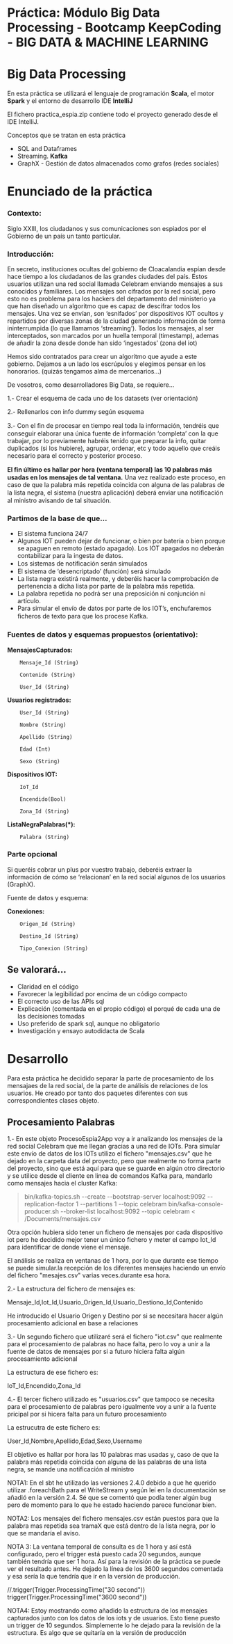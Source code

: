 # Práctica: Módulo Big Data Processing - Bootcamp KeepCoding - BIG DATA & MACHINE LEARNING

# Big Data Processing

En esta práctica se utilizará el lenguaje de programación **Scala**, el motor **Spark** y el entorno de desarrollo IDE **IntelliJ** 

El fichero practica_espia.zip contiene todo el proyecto generado desde el IDE IntelliJ.

Conceptos que se tratan en esta práctica

- SQL and Dataframes
- Streaming. **Kafka**
- GraphX - Gestión de datos almacenados como grafos (redes sociales)


# Enunciado de la práctica

### Contexto:
Siglo XXIII, los ciudadanos y sus comunicaciones son espiados por el Gobierno de un país un tanto particular.

### Introducción:

En secreto, instituciones ocultas del gobierno de Cloacalandia espían desde hace tiempo a los ciudadanos de las grandes ciudades del país. Estos usuarios utilizan una red social llamada Celebram enviando mensajes a sus conocidos y familiares. Los mensajes son cifrados por la red social, pero esto no es problema para los hackers del departamento del ministerio ya que han diseñado un algoritmo que es capaz de descifrar todos los mensajes. Una vez se envían, son ‘esnifados’ por dispositivos IOT ocultos y repartidos por diversas zonas de la ciudad generando información de forma ininterrumpida (lo que llamamos ‘streaming’). Todos los mensajes, al ser interceptados, son marcados por un huella temporal (timestamp), ademas de añadir la zona desde donde han sido ‘ingestados’ (zona del iot)

Hemos sido contratados para crear un algoritmo que ayude a este gobierno. Dejamos a un lado los escrúpulos y elegimos pensar en los honorarios. (quizás tengamos alma de mercenarios…)

De vosotros, como desarrolladores Big Data, se requiere…


1.- Crear el esquema de cada uno de los datasets (ver orientación)

2.- Rellenarlos con info dummy según esquema

3.- Con el ﬁn de procesar en tiempo real toda la información, tendréis que conseguir elaborar una única fuente de información ‘completa’ con la que trabajar, por lo previamente habréis tenido que preparar la info, quitar duplicados (si los hubiere), agrupar, ordenar, etc y todo aquello que creáis necesario para el correcto y posterior proceso.

**El ﬁn último es hallar por hora (ventana temporal) las 10 palabras más usadas en los mensajes de tal ventana.** Una vez realizado este proceso, en caso de que la palabra más repetida coincida con alguna de las palabras de la lista negra, el sistema (nuestra aplicación) deberá enviar una notiﬁcación al ministro avisando de tal situación.


### Partimos de la base de que…
- El sistema funciona 24/7
- Algunos IOT pueden dejar de funcionar, o bien por batería o bien porque se apaguen en remoto (estado apagado). Los IOT apagados no deberán contabilizar para la ingesta de datos.
- Los sistemas de notiﬁcación serán simulados
- El sistema de ‘desencriptado’ (función) será simulado
- La lista negra existirá realmente, y deberéis hacer la comprobación de pertenencia a dicha lista por parte de la palabra más repetida.
- La palabra repetida no podrá ser una preposición ni conjunción ni artículo.
- Para simular el envío de datos por parte de los IOT’s, enchufaremos ﬁcheros de texto para que los procese Kafka.

### Fuentes de datos y esquemas propuestos (orientativo):

 **MensajesCapturados:** 
 
        Mensaje_Id (String)
        
        Contenido (String)
        
        User_Id (String)
        
 **Usuarios registrados:**
 
        User_Id (String)
        
        Nombre (String)
        
        Apellido (String)
        
        Edad (Int)
        
        Sexo (String)

**Dispositivos IOT:** 

        IoT_Id
        
        Encendido(Bool)
        
        Zona_Id (String)
        
 **ListaNegraPalabras(*):** 
 
        Palabra (String)
        
        
### Parte opcional


Si queréis cobrar un plus por vuestro trabajo, deberéis extraer la información de cómo se ‘relacionan’ en la red social algunos de los usuarios (GraphX).

Fuente de datos y esquema: 

**Conexiones:** 
 
        Origen_Id (String)
        
        Destino_Id (String)
        
        Tipo_Conexion (String)

   
## Se valorará...

- Claridad en el código
- Favorecer la legibilidad por encima de un código compacto
- El correcto uso de las APIs sql
- Explicación (comentada en el propio código) el porqué de cada una de las decisiones tomadas
- Uso preferido de spark sql, aunque no obligatorio 
- Investigación y ensayo autodidacta de Scala

        
# Desarrollo

Para esta práctica he decidido separar la parte de procesamiento de los mensajaes de la red social, de la parte de análisis de relaciones de los usuarios. He creado por tanto dos paquetes diferentes con sus correspondientes clases objeto.

## Procesamiento Palabras

1.- En este objeto ProcesoEspia2App voy a ir analizando los mensajes de la red social Celebram que me llegan gracias a una red de IOTs. Para simular este envío de datos de los IOTs utilizo el fichero "mensajes.csv" que he dejado en la carpeta data del proyecto, pero que realmente no forma parte del proyecto, sino que está aquí para que se guarde en algún otro directorio y se utilice desde el cliente en linea de comandos Kafka para, mandarlo como mensajes hacia
el cluster Kafka:

  > bin/kafka-topics.sh --create --bootstrap-server localhost:9092 --replication-factor 1 --partitions 1 --topic celebram
  > bin/kafka-console-producer.sh --broker-list localhost:9092 --topic celebram < /Documents/mensajes.csv

Otra opción hubiera sido tener un fichero de mensajes por cada dispositivo iot pero he decidido mejor tener un único fichero y meter el campo Iot_Id para identificar de donde viene el mensaje.

El análisis se realiza en ventanas de 1 hora, por lo que durante ese tiempo se puede simular.la recepción de los diferentes mensajes haciendo un envío del fichero "mesajes.csv" varias veces.durante esa hora.


  2.- La estructura del fichero de mensajes es:
  
  Mensaje_Id,Iot_Id,Usuario_Origen_Id,Usuario_Destiono_Id,Contenido

  He introducido el Usuario Origen y Destino por si se necesitara hacer algún procesamiento adicional en base a relaciones

  3.- Un segundo fichero que utilizaré será el fichero "iot.csv" que realmente para el procesamiento de palabras no hace falta, pero lo voy a unir a la fuente de datos de mensajes por si a futuro hiciera falta algún procesamiento adicional

La estructura de ese fichero es:

IoT_Id,Encendido,Zona_Id

  4.- El tercer fichero utilizado es "usuarios.csv" que tampoco se necesita para el procesamiento de palabras pero
  igualmente voy a unir a la fuente pricipal por si hicera falta para un futuro procesamiento
  
  La estrucutra de este fichero es:
  
  User_Id,Nombre,Apellido,Edad,Sexo,Username


El objetivo es hallar por hora las 10 palabras mas usadas y, caso de que la palabra más repetida coincida con alguna de las palabras de una lista negra, se mande una notificación al ministro


NOTA1: En el sbt he utilizado las versiones 2.4.0 debido a que he querido utilizar .foreachBath para el WriteStream y según leí en la documentación se añadió en la versión 2.4. Sé que se comentó que podía tener algún bug pero de momento para lo que he estado haciendo parece funcionar bien.

NOTA2: Los mensajes del fichero mensajes.csv están puestos para que la palabra mas repetida sea tramaX que está dentro
de la lista negra, por lo que se mandaría el aviso.

NOTA 3: La ventana temporal de consulta es de 1 hora y así está configurado, pero el trigger está puesto cada 20 segundos, aunque también tendría que ser 1 hora. Así para la revisión de la práctica se puede ver el resultado antes. He dejado la línea de los 3600 segundos comentada y esa sería la que tendría que ir en la versión de producción.

  //.trigger(Trigger.ProcessingTime("30 second"))
  trigger(Trigger.ProcessingTime("3600 second"))

NOTA4: Estoy mostrando como añadido la estructura de los mensajes capturados junto con los datos de los iots y de usuarios.
Esto tiene puesto un trigger de 10 segundos. Simplemente lo he dejado para la revisión de la estructura. Es algo que se quitaría en la versión de producción

